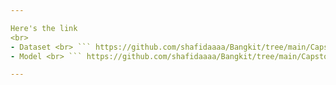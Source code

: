 ```yaml
---

Here's the link
<br>
- Dataset <br> ``` https://github.com/shafidaaaa/Bangkit/tree/main/Capstone/bisindo_data ```
- Model <br> ``` https://github.com/shafidaaaa/Bangkit/tree/main/Capstone/model ```

---
```

